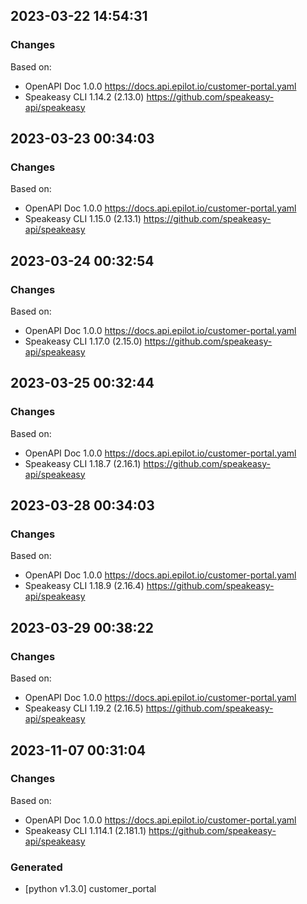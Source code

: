 

## 2023-03-22 14:54:31
### Changes
Based on:
- OpenAPI Doc 1.0.0 https://docs.api.epilot.io/customer-portal.yaml
- Speakeasy CLI 1.14.2 (2.13.0) https://github.com/speakeasy-api/speakeasy

## 2023-03-23 00:34:03
### Changes
Based on:
- OpenAPI Doc 1.0.0 https://docs.api.epilot.io/customer-portal.yaml
- Speakeasy CLI 1.15.0 (2.13.1) https://github.com/speakeasy-api/speakeasy

## 2023-03-24 00:32:54
### Changes
Based on:
- OpenAPI Doc 1.0.0 https://docs.api.epilot.io/customer-portal.yaml
- Speakeasy CLI 1.17.0 (2.15.0) https://github.com/speakeasy-api/speakeasy

## 2023-03-25 00:32:44
### Changes
Based on:
- OpenAPI Doc 1.0.0 https://docs.api.epilot.io/customer-portal.yaml
- Speakeasy CLI 1.18.7 (2.16.1) https://github.com/speakeasy-api/speakeasy

## 2023-03-28 00:34:03
### Changes
Based on:
- OpenAPI Doc 1.0.0 https://docs.api.epilot.io/customer-portal.yaml
- Speakeasy CLI 1.18.9 (2.16.4) https://github.com/speakeasy-api/speakeasy

## 2023-03-29 00:38:22
### Changes
Based on:
- OpenAPI Doc 1.0.0 https://docs.api.epilot.io/customer-portal.yaml
- Speakeasy CLI 1.19.2 (2.16.5) https://github.com/speakeasy-api/speakeasy

## 2023-11-07 00:31:04
### Changes
Based on:
- OpenAPI Doc 1.0.0 https://docs.api.epilot.io/customer-portal.yaml
- Speakeasy CLI 1.114.1 (2.181.1) https://github.com/speakeasy-api/speakeasy
### Generated
- [python v1.3.0] customer_portal